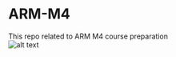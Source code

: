 # ARM-M4
This repo related to ARM M4 course preparation   
![alt text](https://wallpaperim.net/_data/i/upload/2014/09/18/20140918726405-b321b4cd-me.jpg)

